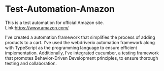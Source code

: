# Test-Automation-Amazon
This is a test automation for official Amazon site.
Link:https://www.amazon.com/

I've created a automation framework that simplifies the process of adding products to a cart. I've used the webdriverio automation framework along with TypeScript as the programming language to ensure efficient implementation. Additionally, I've integrated cucumber, a testing framework that promotes Behavior-Driven Development principles, to ensure thorough testing and collaboration. 